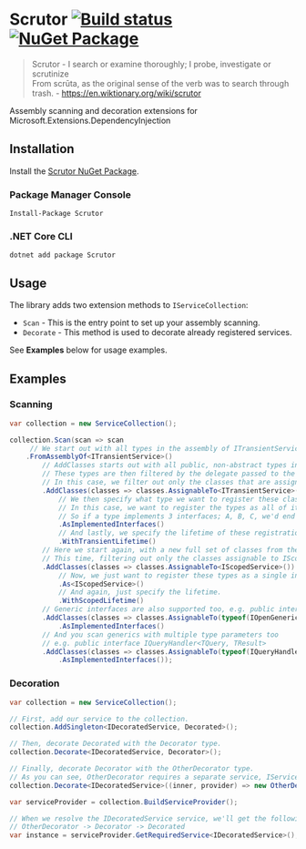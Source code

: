 # Scrutor [![Build status](https://ci.appveyor.com/api/projects/status/j00uyvqnm54rdlkb?svg=true)](https://ci.appveyor.com/project/khellang/scrutor) [![NuGet Package](https://img.shields.io/nuget/v/Scrutor.svg)](https://www.nuget.org/packages/Scrutor)

> Scrutor - I search or examine thoroughly; I probe, investigate or scrutinize  
> From scrūta, as the original sense of the verb was to search through trash. - https://en.wiktionary.org/wiki/scrutor

Assembly scanning and decoration extensions for Microsoft.Extensions.DependencyInjection

## Installation

Install the [Scrutor NuGet Package](https://www.nuget.org/packages/Scrutor).

### Package Manager Console

```
Install-Package Scrutor
```

### .NET Core CLI

```
dotnet add package Scrutor
```

## Usage

The library adds two extension methods to `IServiceCollection`:

* `Scan` - This is the entry point to set up your assembly scanning.
* `Decorate` - This method is used to decorate already registered services.

See **Examples** below for usage examples.

## Examples

### Scanning

```csharp
var collection = new ServiceCollection();

collection.Scan(scan => scan
     // We start out with all types in the assembly of ITransientService
    .FromAssemblyOf<ITransientService>()
        // AddClasses starts out with all public, non-abstract types in this assembly.
        // These types are then filtered by the delegate passed to the method.
        // In this case, we filter out only the classes that are assignable to ITransientService.
        .AddClasses(classes => classes.AssignableTo<ITransientService>())
            // We then specify what type we want to register these classes as.
            // In this case, we want to register the types as all of its implemented interfaces.
            // So if a type implements 3 interfaces; A, B, C, we'd end up with three separate registrations.
            .AsImplementedInterfaces()
            // And lastly, we specify the lifetime of these registrations.
            .WithTransientLifetime()
        // Here we start again, with a new full set of classes from the assembly above.
        // This time, filtering out only the classes assignable to IScopedService.
        .AddClasses(classes => classes.AssignableTo<IScopedService>())
            // Now, we just want to register these types as a single interface, IScopedService.
            .As<IScopedService>()
            // And again, just specify the lifetime.
            .WithScopedLifetime()
        // Generic interfaces are also supported too, e.g. public interface IOpenGeneric<T> 
        .AddClasses(classes => classes.AssignableTo(typeof(IOpenGeneric<>)))
            .AsImplementedInterfaces()
        // And you scan generics with multiple type parameters too
        // e.g. public interface IQueryHandler<TQuery, TResult>
        .AddClasses(classes => classes.AssignableTo(typeof(IQueryHandler<,>)))
            .AsImplementedInterfaces());
```

### Decoration

```csharp
var collection = new ServiceCollection();

// First, add our service to the collection.
collection.AddSingleton<IDecoratedService, Decorated>();

// Then, decorate Decorated with the Decorator type.
collection.Decorate<IDecoratedService, Decorator>();

// Finally, decorate Decorator with the OtherDecorator type.
// As you can see, OtherDecorator requires a separate service, IService. We can get that from the provider argument.
collection.Decorate<IDecoratedService>((inner, provider) => new OtherDecorator(inner, provider.GetRequiredService<IService>()));

var serviceProvider = collection.BuildServiceProvider();

// When we resolve the IDecoratedService service, we'll get the following structure:
// OtherDecorator -> Decorator -> Decorated
var instance = serviceProvider.GetRequiredService<IDecoratedService>();
```

